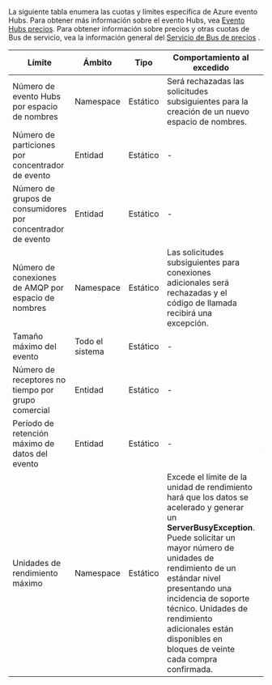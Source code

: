 La siguiente tabla enumera las cuotas y límites específica de Azure evento Hubs. Para obtener más información sobre el evento Hubs, vea [Evento Hubs precios](https://azure.microsoft.com/pricing/details/event-hubs/). Para obtener información sobre precios y otras cuotas de Bus de servicio, vea la información general del [Servicio de Bus de precios](https://azure.microsoft.com/pricing/details/service-bus/) .

| Límite                                            | Ámbito       | Tipo   | Comportamiento al excedido                                                                                                 | Valor    |
|--------------------------------------------------|-------------|--------|------------------------------------------------------------------------------------------------------------------------|----------|
| Número de evento Hubs por espacio de nombres               | Namespace   | Estático | Será rechazadas las solicitudes subsiguientes para la creación de un nuevo espacio de nombres.                                                  | 10       |
| Número de particiones por concentrador de evento               | Entidad      | Estático |  -                                                                                                                      | 32       |
| Número de grupos de consumidores por concentrador de evento          | Entidad      | Estático |  -                                                                                                                      | 20       |
| Número de conexiones de AMQP por espacio de nombres         | Namespace   | Estático | Las solicitudes subsiguientes para conexiones adicionales será rechazadas y el código de llamada recibirá una excepción. | 5.000    |
| Tamaño máximo del evento                               | Todo el sistema | Estático |  -                                                                                                                      | 256KB    |
| Número de receptores no tiempo por grupo comercial | Entidad      | Estático |  -                                                                                                                      | 5        |
| Período de retención máximo de datos del evento           | Entidad      | Estático |  -                                                                                                                      | 1-7 días |
| Unidades de rendimiento máximo           | Namespace      | Estático | Excede el límite de la unidad de rendimiento hará que los datos se acelerado y generar un **ServerBusyException**. Puede solicitar un mayor número de unidades de rendimiento de un estándar nivel presentando una incidencia de soporte técnico. Unidades de rendimiento adicionales están disponibles en bloques de veinte cada compra confirmada.                                                                                                                       | 20 |
